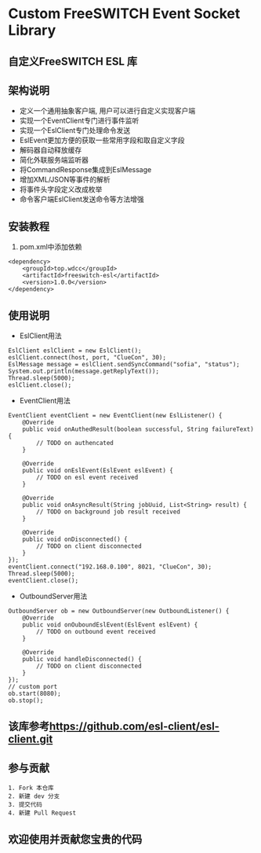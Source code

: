 # Custom FreeSWITCH Event Socket Library
## 自定义FreeSWITCH ESL 库

## 架构说明
- 定义一个通用抽象客户端, 用户可以进行自定义实现客户端
- 实现一个EventClient专门进行事件监听
- 实现一个EslClient专门处理命令发送
- EslEvent更加方便的获取一些常用字段和取自定义字段
- 解码器自动释放缓存
- 简化外联服务端监听器
- 将CommandResponse集成到EslMessage
- 增加XML/JSON等事件的解析
- 将事件头字段定义改成枚举
- 命令客户端EslClient发送命令等方法增强

## 安装教程
1. pom.xml中添加依赖
```
<dependency>
    <groupId>top.wdcc</groupId>
    <artifactId>freeswitch-esl</artifactId>
    <version>1.0.0</version>
</dependency>
```

## 使用说明
- EslClient用法
```
EslClient eslClient = new EslClient();
eslClient.connect(host, port, "ClueCon", 30);
EslMessage message = eslClient.sendSyncCommand("sofia", "status");
System.out.println(message.getReplyText());
Thread.sleep(5000);
eslClient.close();
```

- EventClient用法
```
EventClient eventClient = new EventClient(new EslListener() {
    @Override
    public void onAuthedResult(boolean successful, String failureText) {
        // TODO on authencated
    }

    @Override
    public void onEslEvent(EslEvent eslEvent) {
        // TODO on esl event received
    }

    @Override
    public void onAsyncResult(String jobUuid, List<String> result) {
        // TODO on background job result received
    }

    @Override
    public void onDisconnected() {
        // TODO on client disconnected
    }
});
eventClient.connect("192.168.0.100", 8021, "ClueCon", 30);
Thread.sleep(5000);
eventClient.close();
```
- OutboundServer用法
```
OutboundServer ob = new OutboundServer(new OutboundListener() {
    @Override
    public void onOuboundEslEvent(EslEvent eslEvent) {
        // TODO on outbound event received
    }

    @Override
    public void handleDisconnected() {
        // TODO on client disconnected
    }
});
// custom port
ob.start(8080);
ob.stop();
```

## 该库参考<a href="https://github.com/esl-client/esl-client">https://github.com/esl-client/esl-client.git</a>

## 参与贡献
    1. Fork 本仓库
    2. 新建 dev 分支
    3. 提交代码
    4. 新建 Pull Request

## 欢迎使用并贡献您宝贵的代码
